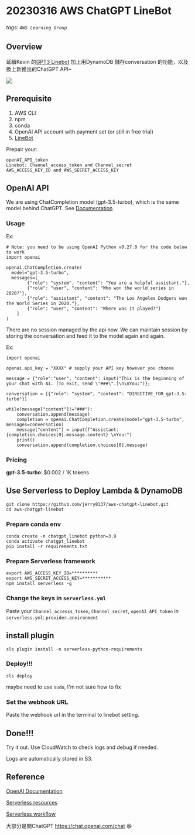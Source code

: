 # 20230316 AWS ChatGPT LineBot

###### tags: `AWS Learning Group`

## Overview

延續Kevin 的[GPT3 Linebot](https://hackmd.io/@_ZfaCsoORM2ms6z9wV-aNw/HJmrePJOs) 加上用DynamoDB 儲存conversation 的功能，以及換上新推出的ChatGPT API~

![](https://i.imgur.com/T8QAnEL.png)

## Prerequisite

1. AWS CLI
2. npm
3. conda
4. OpenAI API account with payment set (or still in free trial)
5. [LineBot](https://developers.line.biz/en/)

Prepair your:
```=
openAI_API_token
Linebot: Channel_access_token and Channel_secret
AWS_ACCESS_KEY_ID and AWS_SECRET_ACCESS_KEY
```

## OpenAI API

We are using ChatCompletion model (gpt-3.5-turbo), which is the same model behind ChatGPT.
See [Documentation](https://platform.openai.com/docs/guides/chat)

### Usage

Ex:
```pytohn=
# Note: you need to be using OpenAI Python v0.27.0 for the code below to work
import openai

openai.ChatCompletion.create(
  model="gpt-3.5-turbo",
  messages=[
        {"role": "system", "content": "You are a helpful assistant."},
        {"role": "user", "content": "Who won the world series in 2020?"},
        {"role": "assistant", "content": "The Los Angeles Dodgers won the World Series in 2020."},
        {"role": "user", "content": "Where was it played?"}
    ]
)
```

There are no session managed by the api now.
We can maintain session by storing the conversation and feed it to the model again and again.

Ex:
```python=
import openai

openai.api_key = "XXXX" # supply your API key however you choose

message = {"role":"user", "content": input("This is the beginning of your chat with AI. [To exit, send \"###\".]\n\nYou:")};

conversation = [{"role": "system", "content": "DIRECTIVE_FOR_gpt-3.5-turbo"}]

while(message["content"]!="###"):
    conversation.append(message)
    completion = openai.ChatCompletion.create(model="gpt-3.5-turbo", messages=conversation) 
    message["content"] = input(f"Assistant: {completion.choices[0].message.content} \nYou:")
    print()
    conversation.append(completion.choices[0].message)
```

### Pricing

**gpt-3.5-turbo**: $0.002 / 1K tokens

## Use Serverless to Deploy Lambda & DynamoDB

```lua=
git clone https://github.com/jerry8137/aws-chatgpt-linebot.git
cd aws-chatgpt-linebot
```

### Prepare conda env

```lua=
conda create -n chatgpt_linebot python=3.9
conda activate chatgpt_linebot
pip install -r requirements.txt
```

### Prepare Serverless framework

```lua=
export AWS_ACCESS_KEY_ID=**********
export AWS_SECRET_ACCESS_KEY=***********
npm install serverless -g
```

### Change the keys in `serverless.yml`

Paste your `Channel_accesss_token`, `Channel_secret`, `openAI_API_token` in `serverless.yml`: `provider.environment`

## install plugin

```lua=
sls plugin install -n serverless-python-requirements
```

### Deploy!!!

```lua=
sls deploy
```
maybe need to use `sudo`, I'm not sure how to fix


### Set the webhook URL

Paste the webhook url in the terminal to linebot setting.

## Done!!!

Try it out.
Use CloudWatch to check logs and debug if needed.

Logs are automatically stored in S3.

## Reference

[OpenAI Documentation](https://platform.openai.com/docs/introduction)

[Serverless resources](https://www.serverless.com/framework/docs/providers/aws/guide/resources)

[Serverless workflow](https://www.serverless.com/framework/docs/providers/aws/guide/workflow)

大部分是問ChatGPT https://chat.openai.com/chat :laughing: 